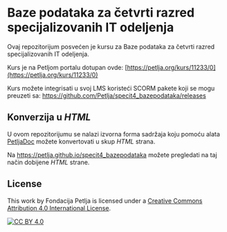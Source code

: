 # Baze podataka za četvrti razred specijalizovanih IT odeljenja

Ovaj repozitorijum posvećen je kursu za  Baze podataka za četvrti razred specijalizovanih IT odeljenja.

Kurs je na Petljom portalu dotupan ovde: [https://petlja.org/kurs/11233/0](https://petlja.org/kurs/11233/0)

Kurs možete integrisati u svoj LMS koristeći SCORM pakete koji se mogu preuzeti sa: https://github.com/Petlja/specit4_bazepodataka/releases

## Konverzija u *HTML*

U ovom repozitorijumu se nalazi izvorna forma sadržaja koju pomoću alata [PetljaDoc](https://github.com/Petlja/PetljaDoc) možete konvertovati u skup *HTML* strana.

Na https://petlja.github.io/specit4_bazepodataka možete pregledati na taj način dobijene *HTML* strane.

## License

This work by Fondacija Petlja is licensed under a
[Creative Commons Attribution 4.0 International License][cc-by].

[![CC BY 4.0][cc-by-image]][cc-by]

[cc-by]: http://creativecommons.org/licenses/by/4.0/
[cc-by-image]: https://i.creativecommons.org/l/by/4.0/88x31.png

